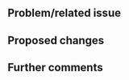 ## Problem/related issue

<!--
Explain the problem you have noticed and, if there is an existing issue documenting the problem, link it here. 
Please link the GitHub issue this pull request resolves in the format of `#1234`. If you discussed this change
with a maintainer, please mention her/him using the `@` syntax (e.g. `@username`).
-->

## Proposed changes

<!--
Describe the big picture of the changes this PR will introduce in the project.
-->

## Further comments

<!--
If you have any further comments, or additional details you think might help with understanding what the PR achieves,
use this section!
-->